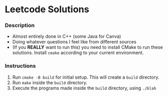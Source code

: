 # Leetcode Solutions

### Description
- Almost entirely done in C++ (some Java for Canva)
- Doing whatever questions I feel like from different sources
- (If you **REALLY** want to run this) you need to install CMake to run these solutions. Install `cmake` according to your current environment.

### Instructions
1. Run `cmake -B build` for initial setup. This will create a `build` directory.
2. Run `make` inside the `build` directory. 
3. Execute the programs made inside the `build` directory, using `./blah`
